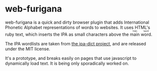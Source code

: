 # web-furigana

web-furigana is a quick and dirty browser plugin that adds International Phonetic Alphabet representations of words to websites. It uses HTML's ruby text, which inserts the IPA as small characters above the <ruby>main<rt>ˈmān</rt></ruby> <ruby>word<rt>ˈwərd</rt>.</ruby> 

The IPA wordlists are taken from [the ipa-dict project](https://github.com/open-dict-data/ipa-dict), and are released under the MIT license.

It's a prototype, and breaks easily on pages that use javascript to dynamically load text. It is being only sporadically worked on.


